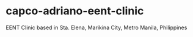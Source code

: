 # capco-adriano-eent-clinic
EENT Clinic based in Sta. Elena, Marikina City, Metro Manila, Philippines
